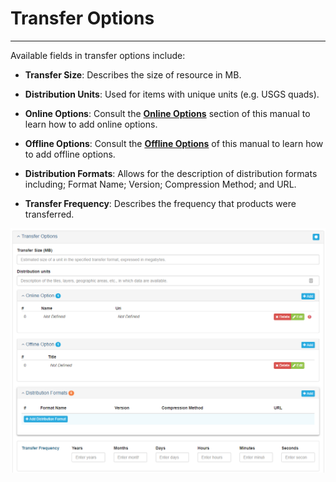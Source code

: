 # Transfer Options

---

Available fields in transfer options include:

* **Transfer Size**: Describes the size of resource in MB.

* **Distribution Units**: Used for items with unique units \(e.g. USGS quads\).

* **Online Options**: Consult the [**Online Options**](/record/edit/quality/edit-distributors/online-option.md) section of this manual to learn how to add online options.

* **Offline Options**: Consult the [**Offline Options**](/record/edit/quality/edit-distributors/offline-options.md) of this manual to learn how to add offline options.

* **Distribution Formats**: Allows for the description of distribution formats including; Format Name; Version; Compression Method; and URL.

* **Transfer Frequency**: Describes the frequency that products were transferred.

![](/assets/distribution_transfer_options_window.png)

